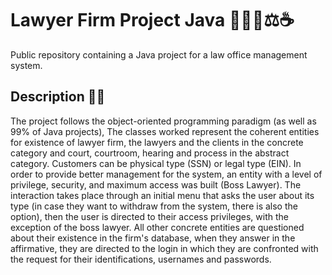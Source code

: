 # Lawyer Firm Project Java 👨🏿‍⚖️⚖️☕

Public repository containing a Java project for a law office management system.

## Description 📄📃

The project follows the object-oriented programming paradigm (as well as 99% of Java projects),
The classes worked represent the coherent entities for existence of lawyer firm, the lawyers and the clients 
in the concrete category and court, courtroom, hearing and process in the abstract category. 
Customers can be physical type (SSN) or legal type (EIN). In order to provide better management
for the system, an entity with a level of privilege, security, and maximum access was built 
(Boss Lawyer). The interaction takes place through an initial menu that asks the user about its
type (in case they want to withdraw from the system, there is also the option), then the user is 
directed to their access privileges, with the exception of the boss lawyer. All other concrete
entities are questioned about their existence in the firm's database, when they answer in the
affirmative, they are directed to the login in which they are confronted with the request for 
their identifications, usernames and passwords.
